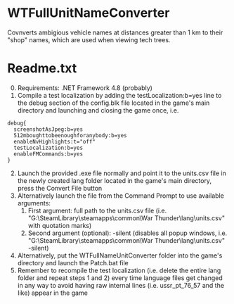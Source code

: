 # WTFullUnitNameConverter

Covnverts ambigious vehicle names at distances greater than 1 km to their "shop" names, which are used when viewing tech trees.

# Readme.txt

0. Requirements: .NET Framework 4.8 (probably)
1. Compile a test localization by adding the testLocalization:b=yes line to the debug section of the config.blk file located in the game's main directory and launching and closing the game once, i.e.

```
debug{
  screenshotAsJpeg:b=yes
  512mboughttobeenoughforanybody:b=yes
  enableNvHighlights:t="off"
  testLocalization:b=yes
  enableFMCommands:b=yes
}
```
2. Launch the provided .exe file normally and point it to the units.csv file in the newly created lang folder located in the game's main directory, press the Convert File button
3. Alternatively launch the file from the Command Prompt to use available arguments:
	1) First argument: full path to the units.csv file (i.e. "G:\SteamLibrary\steamapps\common\War Thunder\lang\units.csv" with quotation marks)
	2) Second argument (optional): -silent (disables all popup windows, i.e. "G:\SteamLibrary\steamapps\common\War Thunder\lang\units.csv" -silent)
4. Alternatively, put the WTFullNameUnitConverter folder into the game's directory and launch the Patch.bat file
5. Remember to recompile the test localization (i.e. delete the entire lang folder and repeat steps 1 and 2) every time language files get changed in any way to avoid having raw internal lines (i.e. ussr_pt_76_57 and the like) appear in the game
